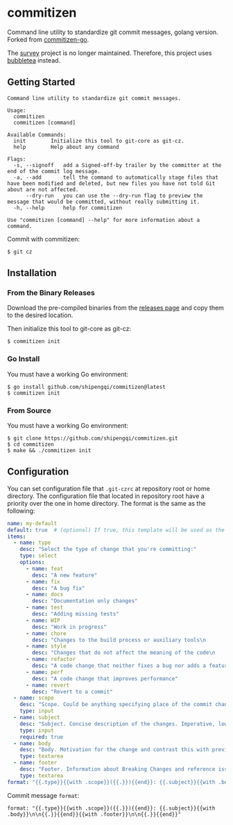 # commitizen

Command line utility to standardize git commit messages, golang version. Forked from [commitizen-go](https://github.com/lintingzhen/commitizen-go).

The [survey](https://github.com/AlecAivazis/survey) project is no longer maintained. Therefore, this project uses [bubbletea](https://github.com/charmbracelet/bubbletea) instead.

## Getting Started

```
Command line utility to standardize git commit messages.

Usage:
  commitizen
  commitizen [command]

Available Commands:
  init        Initialize this tool to git-core as git-cz.
  help        Help about any command

Flags:
  -s, --signoff   add a Signed-off-by trailer by the committer at the end of the commit log message.
  -a, --add       tell the command to automatically stage files that have been modified and deleted, but new files you have not told Git about are not affected.
      --dry-run   you can use the --dry-run flag to preview the message that would be committed, without really submitting it.
  -h, --help      help for commitizen

Use "commitizen [command] --help" for more information about a command.
```

Commit with commitizen:

```
$ git cz
```

## Installation

### From the Binary Releases

Download the pre-compiled binaries from the [releases page](https://github.com/shipengqi/commitizen/releases) and copy them to the desired location.

Then initialize this tool to git-core as git-cz:
```
$ commitizen init
```

### Go Install

You must have a working Go environment:

```
$ go install github.com/shipengqi/commitizen@latest
$ commitizen init
```

### From Source

You must have a working Go environment:

```
$ git clone https://github.com/shipengqi/commitizen.git
$ cd commitizen
$ make && ./commitizen init
```

## Configuration

You can set configuration file that `.git-czrc` at repository root or home directory. The configuration file that located in repository root have a priority over the one in home directory. The format is the same as the following:

```yaml
name: my-default
default: true  # (optional) If true, this template will be used as the default template, note that there can only be one default template       
items:
  - name: type
    desc: "Select the type of change that you're committing:"
    type: select
    options:
      - name: feat
        desc: "A new feature"
      - name: fix
        desc: "A bug fix"
      - name: docs
        desc: "Documentation only changes"
      - name: test
        desc: "Adding missing tests"
      - name: WIP
        desc: "Work in progress"
      - name: chore
        desc: "Changes to the build process or auxiliary tools\n            and libraries such as documentation generation"
      - name: style
        desc: "Changes that do not affect the meaning of the code\n            (white-space, formatting, missing semi-colons, etc)"
      - name: refactor
        desc: "A code change that neither fixes a bug nor adds a feature"
      - name: perf
        desc: "A code change that improves performance"
      - name: revert
        desc: "Revert to a commit"
  - name: scope
    desc: "Scope. Could be anything specifying place of the commit change:"
    type: input
  - name: subject
    desc: "Subject. Concise description of the changes. Imperative, lower case and no final dot:"
    type: input
    required: true
  - name: body
    desc: "Body. Motivation for the change and contrast this with previous behavior:"
    type: textarea
  - name: footer
    desc: "Footer. Information about Breaking Changes and reference issues that this commit closes:"
    type: textarea
format: "{{.type}}{{with .scope}}({{.}}){{end}}: {{.subject}}{{with .body}}\n\n{{.}}{{end}}{{with .footer}}\n\n{{.}}{{end}}"`
```

Commit message `format`:

```
format: "{{.type}}{{with .scope}}({{.}}){{end}}: {{.subject}}{{with .body}}\n\n{{.}}{{end}}{{with .footer}}\n\n{{.}}{{end}}"
```